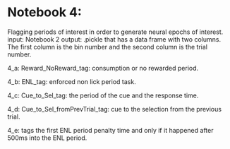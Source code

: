 # Notebook 4:

Flagging periods of interest in order to generate neural epochs of interest. input: Notebook 2
output: .pickle that has a data frame with two columns. The first column is the bin number and the second column is the trial number.

4_a: Reward_NoReward_tag: consumption or no rewarded period.

4_b: ENL_tag: enforced non lick period task.

4_c: Cue_to_Sel_tag: the period of the cue and the response time.

4_d: Cue_to_Sel_fromPrevTrial_tag: cue to the selection from the previous trial.

4_e: tags the first ENL period penalty time and only if it happened after 500ms into the ENL period.

